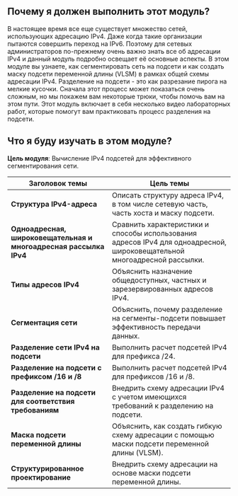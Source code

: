 <!-- verified: agorbachev 03.05.2022 -->

<!-- 11.0.1 -->
##  Почему я должен выполнить этот модуль?

В настоящее время все еще существует множество сетей, использующих адресацию IPv4. Даже когда такие организации пытаются совершить переход на IPv6. Поэтому для сетевых администраторов по-прежнему очень важно знать все об адресации IPv4 и данный модуль подробно освещает её основные аспекты. В этом модуле вы узнаете, как сегментировать сеть на подсети и как создать маску подсети переменной длины (VLSM) в рамках общей схемы адресации IPv4. Разделение на подсети - это как разрезание пирога на мелкие кусочки. Сначала этот процесс может показаться очень сложным, но мы покажем вам некоторые трюки, чтобы помочь вам на этом пути. Этот модуль включает в себя несколько видео лабораторных работ, которые помогут вам практиковать процесс разделения на подсети. 

<!-- 11.0.2 -->
##  Что я буду изучать в этом модуле?

**Цель модуля**: Вычисление IPv4 подсетей для эффективного сегментирования сети.

| **Заголовок темы** | **Цель темы** |
| --- | --- |
| **Структура IPv4-адреса** | Описать структуру адреса IPv4, в том числе сетевую часть, часть хоста и маску подсети. |
| **Одноадресная, широковещательная и многоадресная рассылка IPv4** | Сравнить характеристики и способы использования адресов IPv4 для одноадресной, широковещательной многоадресной рассылки. |
| **Типы адресов IPv4** | Объяснить назначение общедоступных, частных и зарезервированных адресов IPv4. |
| **Сегментация сети** | Объяснить, почему разделение на сегменты-подсети повышает эффективность передачи данных. |
| **Разделение сети IPv4 на подсети** | Выполнить расчет подсетей IPv4 для префикса /24. |
| **Разделение на подсети с префиксом /16 и /8** | Выполнить расчет подсетей IPv4 для префиксов /16 и /8. |
| **Разделение на подсети для соответствия требованиям** | Внедрить схему адресации IPv4 с учетом имеющихся требований к разделению на подсети. |
| **Маска подсети переменной длины** | Объяснить, как создать гибкую схему адресации с помощью маски подсети переменной длины (VLSM). |
| **Структурированное проектирование** | Внедрить схему адресации на основе маски подсети переменной длины. |

